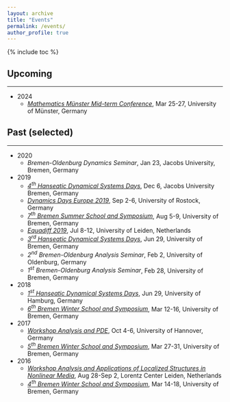 ```yaml
---
layout: archive
title: "Events"
permalink: /events/
author_profile: true
---
```

 {% include toc %} 

<!-- <h2 id="upcoming">Upcoming</h2><hr> -->
## Upcoming
---
 - 2024
    - [*Mathematics Münster Mid-term Conference*](https://www.uni-muenster.de/MathematicsMuenster/de/events/2024/MMmidterm.shtml), Mar 25-27, University of Münster, Germany
<!-- <h2 id="past">Past (selected)</h2><hr> -->
## Past (selected)
---
- 2020
    - *Bremen-Oldenburg Dynamics Seminar*, Jan 23, Jacobs University, Bremen, Germany 
- 2019
    - [*4<sup>th</sup> Hanseatic Dynamical Systems Days*](https://sites.google.com/view/handsdays4/), Dec 6, Jacobs University Bremen, Germany 
    - [*Dynamics Days Europe 2019*](https://dyndays.uni-rostock.de/), Sep 2-6, University of Rostock, Germany
    - [*7<sup>th</sup> Bremen Summer School and Symposium*](https://www.uni-bremen.de/dynamical-systems/past-events/bremen-summer-and-winter-schools-on-dynamical-systems), Aug 5-9, University of Bremen, Germany
    - [*Equadiff 2019*](https://www.universiteitleiden.nl/en/news/2019/07/photo-report-this-is-what-the-equadiff-math-conference-looks-like), Jul 8-12, University of Leiden, Netherlands
    - [*3<sup>rd</sup> Hanseatic Dynamical Systems Days*](https://sites.google.com/view/handsdays3/), Jun 29, University of Bremen, Germany
    - *2<sup>nd</sup> Bremen-Oldenburg Analysis Seminar*, Feb 2, University of Oldenburg, Germany
    - *1<sup>st</sup> Bremen-Oldenburg Analysis Seminar*, Feb 28, University of Bremen, Germany
- 2018
    - [*1<sup>st</sup> Hanseatic Dynamical Systems Days*](https://sites.google.com/view/handsdays/home), Jun 29, University of Hamburg, Germany
    - [*6<sup>th</sup> Bremen Winter School and Symposium*](https://www.uni-bremen.de/dynamical-systems/past-events/bremen-summer-and-winter-schools-on-dynamical-systems), Mar 12-16, University of Bremen, Germany
- 2017
    - [*Workshop Analysis and PDE*](https://www.maphy.uni-hannover.de/de/news-veranstaltungen/math-conf/archive), Oct 4-6, University of Hannover, Germany
    - [*5<sup>th</sup> Bremen Winter School and Symposium*](https://www.uni-bremen.de/dynamical-systems/past-events/bremen-summer-and-winter-schools-on-dynamical-systems), Mar 27-31, University of Bremen, Germany
- 2016
    - [*Workshop Analysis and Applications of Localized Structures in Nonlinear Media*](https://www.lorentzcenter.nl/index.php?pntType=ConPagina&id=694&conBestandId=777&pntHandler=DownloadAction), Aug 28-Sep 2, Lorentz Center Leiden, Netherlands
    - [*4<sup>th</sup> Bremen Winter School and Symposium*](https://www.uni-bremen.de/dynamical-systems/past-events/bremen-summer-and-winter-schools-on-dynamical-systems), Mar 14-18, University of Bremen, Germany



